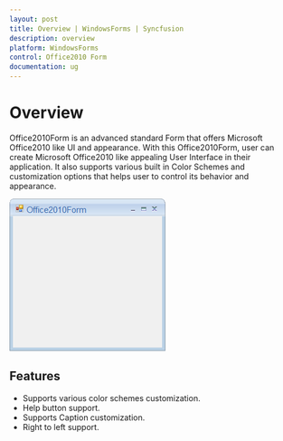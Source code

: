 ```yaml
---
layout: post
title: Overview | WindowsForms | Syncfusion
description: overview
platform: WindowsForms
control: Office2010 Form
documentation: ug
---
```


# Overview

Office2010Form is an advanced standard Form that offers Microsoft Office2010 like UI and appearance. With this Office2010Form, user can create Microsoft Office2010 like appealing User Interface in their application. It also supports various built in Color Schemes and customization options that helps user to control its behavior and appearance.

![](Overview_images/Office2010.png)

## Features

* Supports various color schemes customization.
* Help button support.
* Supports Caption customization.
* Right to left support.

 
